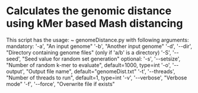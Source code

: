 # Calculates the genomic distance using kMer based Mash distancing

This script has the usage:
~ genomeDistance.py 
with following arguments:
mandatory:  '-a', "An input genome"
	          '-b', "Another input genome"
	          '-d', '--dir', "Directory containing genome files" (only if 'a/b' is a directory)
            '-S', '--seed', "Seed value for random set generation"
optional:   '-s', '--setsize', "Number of random k-mer to evaluate", default=1000, type=int
	          '-o', '--output', "Output file name", default="genomeDist.txt"
	          '-t', '--threads', "Number of threads to run", default=1, type=int
	          '-v', '--verbose', "Verbose mode"
            '-f', '--force', "Overwrite file if exists"
